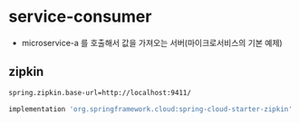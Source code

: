 # service-consumer

* microservice-a 를 호출해서 값을 가져오는 서버(마이크로서비스의 기본 예제)

## zipkin

```bash
spring.zipkin.base-url=http://localhost:9411/

implementation 'org.springframework.cloud:spring-cloud-starter-zipkin'
```
